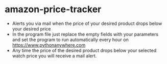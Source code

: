 # amazon-price-tracker
* Alerts you via mail when the price of your desired product drops below your desired price
* In the program file just replace the empty fields with your parameters and set the program to run automatically every hour on https://www.pythonanywhere.com
* Any time the price of the desired product drops below your selected watch price you will receive a mail alert.
